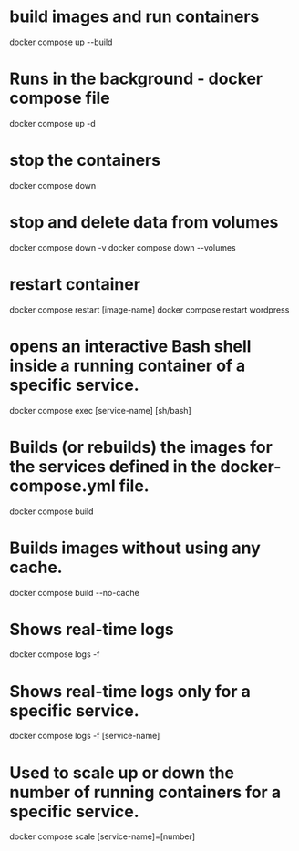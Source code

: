 
# build images and run containers
docker compose up --build

# Runs in the background - docker compose file
docker compose up -d

# stop the containers
docker compose down

# stop and delete data from volumes
docker compose down -v
docker compose down --volumes	

# restart container
docker compose restart [image-name]
docker compose restart wordpress

# opens an interactive Bash shell inside a running container of a specific service.
docker compose exec [service-name] [sh/bash]

# Builds (or rebuilds) the images for the services defined in the docker-compose.yml file.
docker compose build

# Builds images without using any cache.
docker compose build --no-cache

# Shows real-time logs
docker compose logs -f

# Shows real-time logs only for a specific service.
docker compose logs -f [service-name]

# Used to scale up or down the number of running containers for a specific service.
docker compose scale [service-name]=[number]

